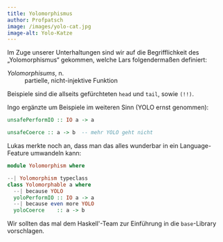 ```yaml
---
title: Yolomorphismus
author: Profpatsch
image: /images/yolo-cat.jpg
image-alt: Yolo-Katze
---
```


Im Zuge unserer Unterhaltungen sind wir auf die Begrifflichkeit des „Yolomorphismus“ gekommen, welche Lars folgendermaßen definiert:

<dl>
  <dt><dfn>Yolomorphisums</dfn>, n.</dt>
  <dd>partielle, nicht-injektive Funktion</dd>
</dl>

Beispiele sind die allseits gefürchteten `head` und `tail`, sowie `(!!)`.

Ingo ergänzte um Beispiele im weiteren Sinn (YOLO ernst genommen):

```haskell
unsafePerformIO :: IO a -> a

unsafeCoerce :: a -> b  -- mehr YOLO geht nicht
```

Lukas merkte noch an, dass man das alles wunderbar in ein Language-Feature umwandeln kann:

```haskell
module Yolomorphism where

--| Yolomorphism typeclass
class Yolomorphable a where
  --| because YOLO
  yoloPerformIO :: IO a -> a
  --| because even more YOLO
  yoloCoerce    :: a -> b
```

Wir sollten das mal dem Haskell'-Team zur Einführung in die `base`-Library vorschlagen.
